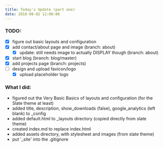 ```yaml
---
title: Today's Update (part one)
date: 2018-08-02 12:00:00
---
```


### TODO:
- [x] figure out basic layouts and configuration
- [x] add contact/about page and image (branch: about)
    - [x] update: still needs image to actually DISPLAY though (branch: about)
- [x] start blog (branch: blog/master)
- [x] add projects page (branch: projects)
- [ ] design and upload favicon/logo
    - [x] upload placeholder logo

### What I did:
* figured out the Very Basic Basics of layouts and configuration (for the Slate theme at least)
* added title, description, show_downloads (false), google_analytics (left blank) to _config
* added default.html to _layouts directory (copied directly from slate theme)
* created index.md to replace index.html
* added assets directory, with stylesheet and images (from slate theme)
* put '_site' into the .gitignore

